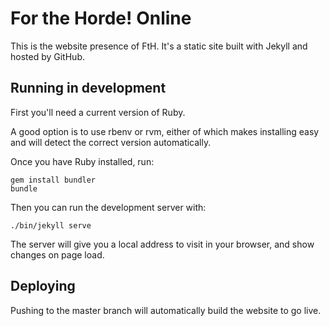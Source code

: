 # For the Horde! Online #

This is the website presence of FtH.
It's a static site built with Jekyll and hosted by GitHub.

## Running in development ##

First you'll need a current version of Ruby.

A good option is to use rbenv or rvm, either of which makes installing easy and
will detect the correct version automatically.

Once you have Ruby installed, run:

```
gem install bundler
bundle
```

Then you can run the development server with:

```
./bin/jekyll serve
```

The server will give you a local address to visit in your browser, and show
changes on page load.

## Deploying ##

Pushing to the master branch will automatically build the website to go live.
